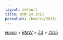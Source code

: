 ```yaml
---
layout: default
title: BMW Z4 2015
permalink: /bmw/z4/2015/
---
```

[*Home*](/) > [*BMW*](/bmw/) > [*Z4*](/bmw/z4/) > [*2015*](/bmw/z4/2015/)
